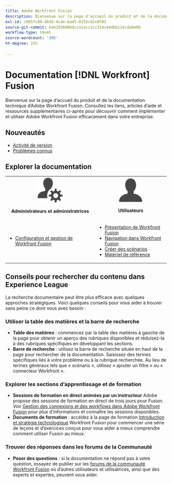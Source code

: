 ```yaml
---
title: Adobe Workfront Fusion
description: Bienvenue sur la page d’accueil du produit et de la documentation technique d’Adobe Workfront Fusion. Consultez les liens, articles d’aide et ressources supplémentaires ci-après pour découvrir comment implémenter et utiliser Adobe Workfront Fusion efficacement dans votre entreprise.
exl-id: c005fc89-4b58-4c4e-ba45-0155cd2c8f03
source-git-commit: 6e62836006dcca1acc2cc314c44dbb114cda0e08
workflow-type: tm+mt
source-wordcount: '305'
ht-degree: 22%

---
```


# Documentation [!DNL Workfront] Fusion

Bienvenue sur la page d’accueil du produit et de la documentation technique d’Adobe Workfront Fusion. Consultez les liens, articles d’aide et ressources supplémentaires ci-après pour découvrir comment implémenter et utiliser Adobe Workfront Fusion efficacement dans votre entreprise.

## Nouveautés

* [Activité de version](/help/workfront-fusion/fusion-product-releases/fusion-release-activity.md)
* [Problèmes connus](https://experienceleague.adobe.com/fr/docs/workfront-known-issues/issues/fusion/workfrontfusion)

## Explorer la documentation

<table>

<tr>
    <td style="text-align: center;"><img src="assets/admin-icon.png" style="width: 80px; height: 80px;"><p><b>Administrateurs et administratrices</b></p></td>
    <td style="text-align: center;"><img src="assets/users-icon.png" style="width: 75px; height: 75px;"><p><b>Utilisateurs</b></p></td>
  </tr>
  <tr>
    <td>
    <ul>
    <li><a href="/help/workfront-fusion/set-up-and-manage-workfront-fusion/set-up-and-manage-workfront-fusion-toc.md">Configuration et gestion de Workfront Fusion</a></li>
    </ul>
 </td>
    <td>
        <ul>
        <li><a href="/help/workfront-fusion/get-started-with-fusion/understand-fusion/understand-fusion-toc.md">Présentation de Workfront Fusion</a></li>
        <li><a href="/help/workfront-fusion/get-started-with-fusion/navigate-fusion/navigate-workfront-fusion.md">Navigation dans Workfront Fusion</a></li>
        <li><a href="/help/workfront-fusion/create-scenarios/create-scenarios-toc.md">Créer des scénarios</a></li>
        <li><a href="/help/workfront-fusion/references/references-toc.md">Matériel de référence</a></li>
        </ul>
    </td>
  </tr>
</table>

## Conseils pour rechercher du contenu dans Experience League

La recherche documentaire peut être plus efficace avec quelques approches stratégiques. Voici quelques conseils pour vous aider à trouver sans peine ce dont vous avez besoin :

### Utiliser la table des matières et la barre de recherche

* **Table des matières** : commencez par la table des matières à gauche de la page pour obtenir un aperçu des rubriques disponibles et réduisez-la à des rubriques spécifiques en développant les sections.
* **Barre de recherche** : utilisez la barre de recherche située en haut de la page pour rechercher de la documentation. Saisissez des termes spécifiques liés à votre problème ou à la rubrique recherchée. Au lieu de termes généraux tels que « scénario », utilisez « ajouter un filtre » ou « connecteur Workfront ».

### Explorer les sections d’apprentissage et de formation

* **Sessions de formation en direct animées par un instructeur** Adobe propose des sessions de formation en direct de trois jours pour Fusion. Voir [Gestion des connexions et des workflows dans Adobe Workfront Fusion](https://learning.adobe.com/courses/adobe_workfront/cours000000000098121.html) pour plus d’informations et connaître les sessions disponibles.
* **Documents de formation** : accédez à la page de formation [Introduction et stratégie technologique](https://experienceleague.adobe.com/fr/docs/workfront-learn/tutorials-workfront/fusion/welcome-to-workfront-fusion/introduction-and-tech-strategy) Workfront Fusion pour commencer une série de leçons et d’exercices conçus pour vous aider à mieux comprendre comment utiliser Fusion au mieux.

### Trouver des réponses dans les forums de la Communauté

* **Poser des questions** : si la documentation ne répond pas à votre question, essayez de publier sur les [forums de la communauté Workfront Fusion](https://experienceleaguecommunities.adobe.com/t5/workfront-fusion/ct-p/workfront-fusion-2?profile.language=fr) où d’autres utilisateurs et utilisatrices, ainsi que des experts et expertes, peuvent vous aider.
